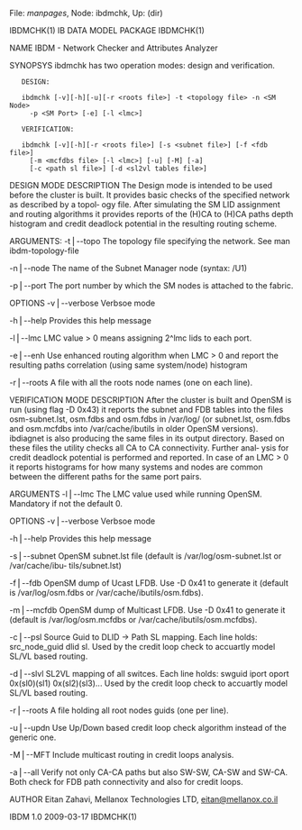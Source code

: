 File: *manpages*,  Node: ibdmchk,  Up: (dir)

IBDMCHK(1)                   IB DATA MODEL PACKAGE                  IBDMCHK(1)



NAME
       IBDM - Network Checker and Attributes Analyzer

SYNOPSYS
       ibdmchk has two operation modes: design and verification.

       DESIGN:

       ibdmchk [-v][-h][-u][-r <roots file>] -t <topology file> -n <SM Node>
         -p <SM Port> [-e] [-l <lmc>]

       VERIFICATION:

       ibdmchk [-v][-h][-r <roots file>] [-s <subnet file>] [-f <fdb file>]
         [-m <mcfdbs file> [-l <lmc>] [-u] [-M] [-a]
         [-c <path sl file>] [-d <sl2vl tables file>]

DESIGN MODE DESCRIPTION
       The Design mode is intended to be used before the cluster is built. It
       provides basic checks of the specified network as described by a topol‐
       ogy file. After simulating the SM LID assignment and routing algorithms
       it provides reports of the (H)CA to (H)CA paths depth histogram and
       credit deadlock potential in the resulting routing scheme.

ARGUMENTS:
-t⎪--topo <topo file>
The topology file specifying the network. See man ibdm-topology-file

-n⎪--node <SM Node>
The name of the Subnet Manager node (syntax: <Topo-File-System>/U1)

-p⎪--port <SM Port>
The port number by which the SM nodes is attached to the fabric.

OPTIONS
-v⎪--verbose
Verbsoe mode

-h⎪--help
Provides this help message

-l⎪--lmc <lmc>
LMC value > 0 means assigning 2^lmc lids to each port.

-e⎪--enh
Use enhanced routing algorithm when LMC > 0 and report the resulting paths
correlation (using same system/node) histogram

-r⎪--roots <roots file> A file with all the roots node names (one on each
line).

VERIFICATION MODE DESCRIPTION
       After the cluster is built and OpenSM is run (using flag -D 0x43) it
       reports the subnet and FDB tables into the files osm-subnet.lst,
       osm.fdbs and osm.fdbs in /var/log/ (or subnet.lst, osm.fdbs and
       osm.mcfdbs into /var/cache/ibutils in older OpenSM versions). ibdiagnet
       is also producing the same files in its output directory.  Based on
       these files the utility checks all CA to CA connectivity. Further anal‐
       ysis for credit deadlock potential is performed and reported.  In case
       of an LMC > 0 it reports histograms for how many systems and nodes are
       common between the different paths for the same port pairs.

ARGUMENTS
-l⎪--lmc <lmc>
The LMC value used while running OpenSM. Mandatory if not the default 0.

OPTIONS
-v⎪--verbose
Verbsoe mode

-h⎪--help
Provides this help message

-s⎪--subnet <file>
OpenSM subnet.lst file (default is /var/log/osm-subnet.lst or /var/cache/ibu‐
tils/subnet.lst)

-f⎪--fdb <file>
OpenSM dump of Ucast LFDB. Use -D 0x41 to generate it (default is
/var/log/osm.fdbs or /var/cache/ibutils/osm.fdbs).

-m⎪--mcfdb <file>
OpenSM dump of Multicast LFDB. Use -D 0x41 to generate it (default is
/var/log/osm.mcfdbs or /var/cache/ibutils/osm.mcfdbs).

-c⎪--psl <file>
Source Guid to DLID -> Path SL mapping.  Each line holds: src_node_guid dlid
sl.  Used by the credit loop check to accuartly model SL/VL based routing.

-d⎪--slvl <file>
SL2VL mapping of all switces.  Each line holds: swguid iport oport
0x(sl0)(sl1) 0x(sl2)(sl3)...  Used by the credit loop check to accuartly model
SL/VL based routing.

-r⎪--roots <roots file>
A file holding all root nodes guids (one per line).

-u⎪--updn
Use Up/Down based credit loop check algorithm instead of the generic one.

-M⎪--MFT
Include multicast routing in credit loops analysis.

-a⎪--all
Verify not only CA-CA paths but also SW-SW, CA-SW and SW-CA.  Both check for
FDB path connectivity and also for credit loops.

AUTHOR
       Eitan Zahavi, Mellanox Technologies LTD, eitan@mellanox.co.il



IBDM 1.0                          2009-03-17                        IBDMCHK(1)
